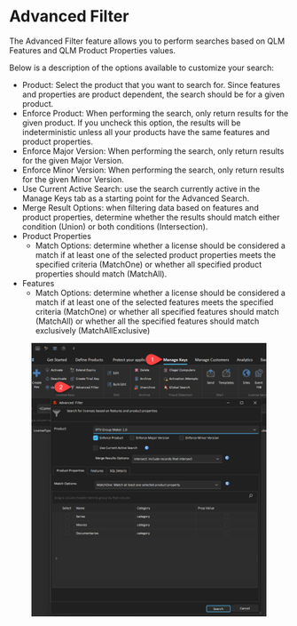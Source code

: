 # Advanced Filter

The Advanced Filter feature allows you to perform searches based on QLM Features and QLM Product Properties values.

Below is a description of the options available to customize your search:

* Product: Select the product that you want to search for. Since features and properties are product dependent, the search should be for a given product.
* Enforce Product: When performing the search, only return results for the given product. If you uncheck this option, the results will be indeterministic unless all your products have the same features and product properties.
* Enforce Major Version: When performing the search, only return results for the given Major Version.
* Enforce Minor Version: When performing the search, only return results for the given Minor Version.
* Use Current Active Search: use the search currently active in the Manage Keys tab as a starting point for the Advanced Search.
* Merge Result Options: when filtering data based on features and product properties, determine whether the results should match either condition (Union) or both conditions (Intersection).
* Product Properties
  * Match Options: determine whether a license should be considered a match if at least one of the selected product properties meets the specified criteria (MatchOne) or whether all specified product properties should match (MatchAll).
* Features
  * Match Options: determine whether a license should be considered a match if at least one of the selected features meets the specified criteria (MatchOne) or whether all specified features should match (MatchAll) or whether all the specified features should match exclusively (MatchAllExclusive)



<figure><img src="../../../.gitbook/assets/2025-07-16_10-43-03 (1).png" alt=""><figcaption></figcaption></figure>
